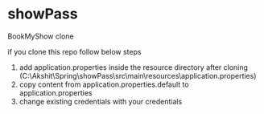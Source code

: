 # showPass
BookMyShow clone

if you clone this repo follow below steps

1. add application.properties inside the resource directory after cloning
   (C:\Akshit\Spring\showPass\src\main\resources\application.properties)
2. copy content from application.properties.default to application.properties
3. change existing credentials with your credentials     



